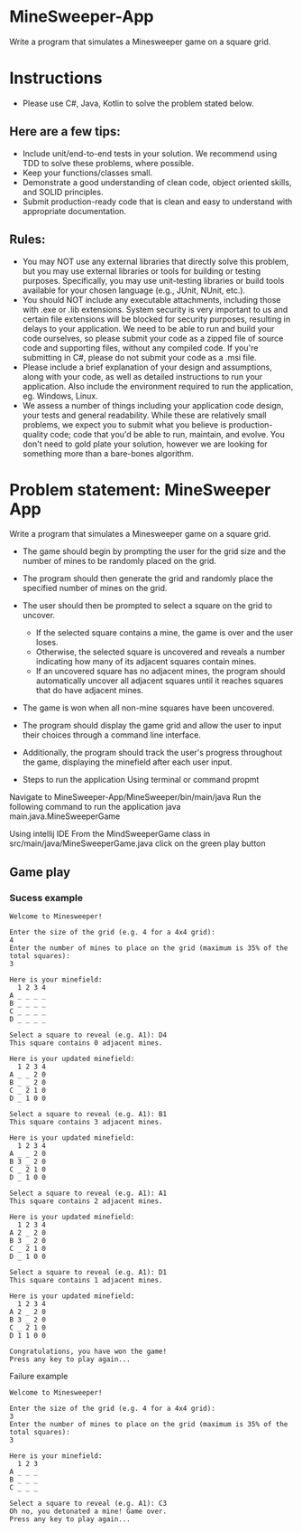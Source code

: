 # MineSweeper-App
Write a program that simulates a Minesweeper game on a square grid. 

# Instructions
- Please use C#, Java, Kotlin to solve the problem  stated below.

## Here are a few tips:
- Include unit/end-to-end tests in your solution. We recommend using TDD to solve these problems, where possible.
- Keep your functions/classes small.
- Demonstrate a good understanding of clean code, object oriented skills, and SOLID principles.
- Submit production-ready code that is clean and easy to understand with appropriate documentation.

## Rules:
- You may NOT use any external libraries that directly solve this problem, but you may use external libraries or tools for building or testing purposes. Specifically, you may use unit-testing libraries or build tools available for your chosen language (e.g., JUnit, NUnit, etc.).
- You should NOT include any executable attachments, including those with .exe or .lib extensions. System security is very important to us and certain file extensions will be blocked for security purposes, resulting in delays to your application. We need to be able to run and build your code ourselves, so please submit your code as a zipped file of source code and supporting files, without any compiled code. If you're submitting in C#, please do not submit your code as a .msi file.
- Please include a brief explanation of your design and assumptions, along with your code, as well as detailed instructions to run your application. Also include the environment required to run the application, eg. Windows, Linux.
- We assess a number of things including your application code design, your tests and general readability. While these are relatively small problems, we expect you to submit what you believe is production-quality code; code that you'd be able to run, maintain, and evolve. You don't need to gold plate your solution, however we are looking for something more than a bare-bones algorithm.

# Problem statement: MineSweeper App
Write a program that simulates a Minesweeper game on a square grid. 

- The game should begin by prompting the user for the grid size and the number of mines to be randomly placed on the grid. 

- The program should then generate the grid and randomly place the specified number of mines on the grid. 

- The user should then be prompted to select a square on the grid to uncover. 
  - If the selected square contains a mine, the game is over and the user loses. 
  - Otherwise, the selected square is uncovered and reveals a number indicating how many of its adjacent squares contain mines. 
  - If an uncovered square has no adjacent mines, the program should automatically uncover all adjacent squares until it reaches squares that do have adjacent mines. 

- The game is won when all non-mine squares have been uncovered.

- The program should display the game grid and allow the user to input their choices through a command line interface. 

- Additionally, the program should track the user's progress throughout the game, displaying the minefield after each user input.

- Steps to run the application Using terminal or command propmt

Navigate to MineSweeper-App/MineSweeper/bin/main/java
Run the following command to run the application java main.java.MineSweeperGame

Using intellij IDE From the MindSweeperGame class in src/main/java/MineSweeperGame.java click on the green play button

## Game play

### Sucess example
```
Welcome to Minesweeper!

Enter the size of the grid (e.g. 4 for a 4x4 grid): 
4
Enter the number of mines to place on the grid (maximum is 35% of the total squares): 
3

Here is your minefield:
  1 2 3 4
A _ _ _ _
B _ _ _ _
C _ _ _ _
D _ _ _ _

Select a square to reveal (e.g. A1): D4
This square contains 0 adjacent mines. 

Here is your updated minefield:
  1 2 3 4
A _ _ 2 0
B _ _ 2 0
C _ 2 1 0
D _ 1 0 0

Select a square to reveal (e.g. A1): B1
This square contains 3 adjacent mines. 

Here is your updated minefield:
  1 2 3 4
A _ _ 2 0
B 3 _ 2 0
C _ 2 1 0
D _ 1 0 0

Select a square to reveal (e.g. A1): A1
This square contains 2 adjacent mines. 

Here is your updated minefield:
  1 2 3 4
A 2 _ 2 0
B 3 _ 2 0
C _ 2 1 0
D _ 1 0 0

Select a square to reveal (e.g. A1): D1
This square contains 1 adjacent mines. 

Here is your updated minefield:
  1 2 3 4
A 2 _ 2 0
B 3 _ 2 0
C _ 2 1 0
D 1 1 0 0

Congratulations, you have won the game!
Press any key to play again...
```
Failure example
```
Welcome to Minesweeper!

Enter the size of the grid (e.g. 4 for a 4x4 grid): 
3
Enter the number of mines to place on the grid (maximum is 35% of the total squares): 
3

Here is your minefield:
  1 2 3
A _ _ _
B _ _ _
C _ _ _

Select a square to reveal (e.g. A1): C3
Oh no, you detonated a mine! Game over.
Press any key to play again...
```

